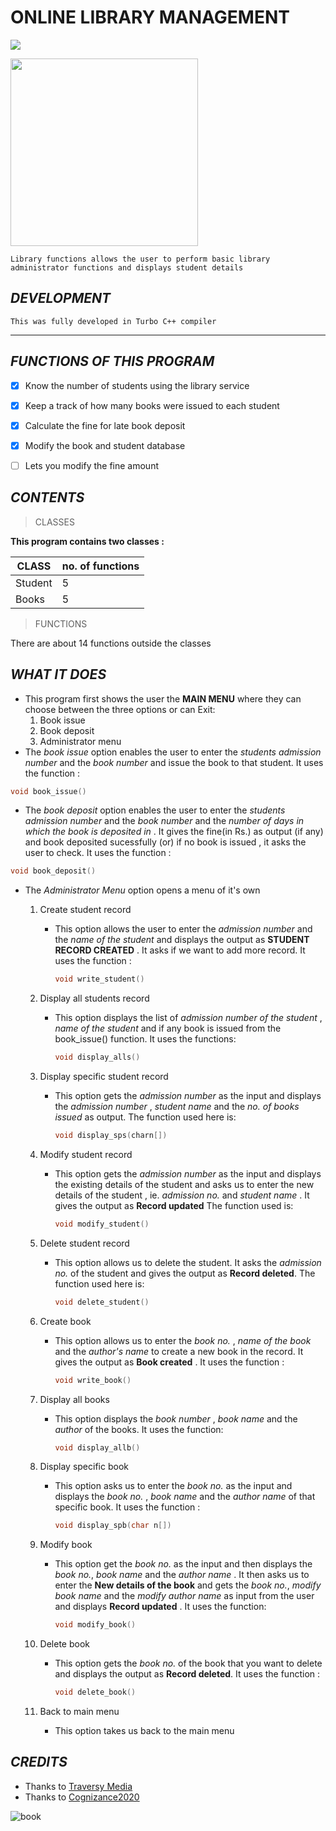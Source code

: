 # ONLINE LIBRARY MANAGEMENT
![](https://img.shields.io/badge/Project-Cognizance2020-blue)

[<img src="https://i.pinimg.com/564x/12/20/f2/1220f21a4b56b025db41b44195d73287.jpg" width="300"/>](https://i.pinimg.com/564x/12/20/f2/1220f21a4b56b025db41b44195d73287.jpg)

`Library functions allows the user to perform basic library administrator functions and displays student details`

## *DEVELOPMENT*
`This was fully developed in Turbo C++ compiler`

---

## *FUNCTIONS OF THIS PROGRAM*
- [x] Know the number of students using the library service
- [x] Keep a track of how many books were issued to each student
- [x] Calculate the fine for late book deposit
- [x] Modify the book and student database
- [ ] Lets you modify the fine amount


## *CONTENTS*
>CLASSES

__This program contains two classes :__

| CLASS      | no. of functions |
| ---------- | ---------------- |
| Student    |    5             |
| Books      |    5             |


>FUNCTIONS

 There are about 14 functions outside the classes

## *WHAT IT DOES*
* This program first shows the user the **MAIN MENU** where they can choose between the three options or can Exit:
    1. Book issue
    1. Book deposit
    1. Administrator menu
* The _book issue_ option enables the user to enter the _students admission number_ and the _book number_ and issue the book to that student. It uses the function :
```C++
void book_issue()
```
* The _book deposit_ option enables the user to enter the _students admission number_ and the _book number_ and the _number of days in which the book is deposited in_ . It gives the fine(in Rs.) as output (if any) and book deposited sucessfully (or) if no book is issued , it asks the user to check. It uses the function :
```C++
void book_deposit()
```
* The _Administrator Menu_ option opens a menu of it's own
    1. Create student record
          * This option allows the user to enter the *admission number* and the *name of the student* and displays the output as **STUDENT RECORD CREATED** . It asks if we want to add more record. It uses the function :
            ```C++
            void write_student()
            ```
     1. Display all students record
           * This option displays the list of  _admission number of the student_ , _name of the student_ and if any book is issued from the book_issue() function. It uses the functions:
             ```C++
             void display_alls()
             ```
     1. Display specific student record
          * This option gets the _admission number_ as the input and displays the _admission number_ , _student name_ and the _no. of books issued_ as output. The function used here is:
            ```c++
            void display_sps(charn[])
            ```
     1. Modify student record
           * This option gets the _admission number_ as the input and displays the existing details of the student and asks us to enter the new details of the student , ie. _admission no._ and _student name_ . It gives the output as **Record updated** The function used is:
             ```C++
             void modify_student()
             ```
     1. Delete student record
           * This option allows us to delete the student. It asks the _admission no._ of the student and gives the output as **Record deleted**. The function used here is:
             ```C++
             void delete_student()
             ```

     1. Create book
           * This option allows us to enter the _book no._ , _name of the book_ and the _author's name_ to create a new book in the record. It gives the output as **Book created** . It uses the function :
             ```C++
             void write_book()
             ```
     1. Display all books
           * This option displays the _book number_ , _book name_ and the _author_ of the books. It uses the function:
             ```C++
             void display_allb()
             ```
     1. Display specific book
           * This option asks us to enter the _book no._ as the input and displays the _book no._ , _book name_ and the _author name_ of that specific book. It uses the function :
             ```C++
             void display_spb(char n[])
             ```
     1. Modify book
           * This option get the _book no._ as the input and then displays the _book no._, _book name_ and the _author name_ . It then asks us to enter the **New details of the book** and gets the _book no._, _modify book name_ and the _modify author name_ as input from the user and displays __Record updated__ . It uses the function:
             ```C++
             void modify_book()
             ```
     1. Delete book
           * This option gets the _book no._ of the book that you want to delete and displays the output as **Record deleted**. It uses the function :
             ```C++
             void delete_book()
             ```
     1. Back to main menu
           * This option takes us back to the main menu

## *CREDITS*
* Thanks to [Traversy Media](https://www.youtube.com/watch?v=HUBNt18RFbo&feature=youtu.be "Youtube!")
* Thanks to [Cognizance2020](https://cognizance2020.github.io/post/markdown/ "Cognizance2020")

![book](https://media.istockphoto.com/photos/education-concept-with-book-in-library-picture-id944631208?k=6&m=944631208&s=612x612&w=0&h=5Hx0ksAT5Majaz40Iov6oLO6GaDn2cxySnNTDTH3Qk8=)



